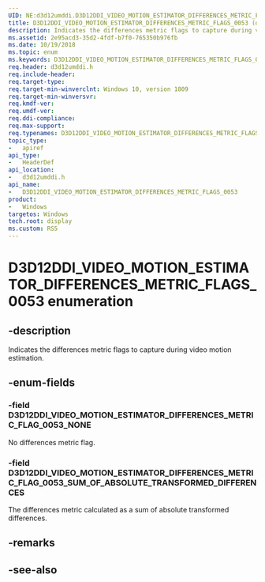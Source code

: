```yaml
---
UID: NE:d3d12umddi.D3D12DDI_VIDEO_MOTION_ESTIMATOR_DIFFERENCES_METRIC_FLAGS_0053
title: D3D12DDI_VIDEO_MOTION_ESTIMATOR_DIFFERENCES_METRIC_FLAGS_0053 (d3d12umddi.h)
description: Indicates the differences metric flags to capture during video motion estimation.
ms.assetid: 2e95acd3-35d2-4fdf-b7f0-765350b976fb
ms.date: 10/19/2018
ms.topic: enum
ms.keywords: D3D12DDI_VIDEO_MOTION_ESTIMATOR_DIFFERENCES_METRIC_FLAGS_0053, D3D12DDI_VIDEO_MOTION_ESTIMATOR_DIFFERENCES_METRIC_FLAGS_0053, 
req.header: d3d12umddi.h
req.include-header:
req.target-type:
req.target-min-winverclnt: Windows 10, version 1809
req.target-min-winversvr:
req.kmdf-ver:
req.umdf-ver:
req.ddi-compliance:
req.max-support:
req.typenames: D3D12DDI_VIDEO_MOTION_ESTIMATOR_DIFFERENCES_METRIC_FLAGS_0053
topic_type: 
-	apiref
api_type: 
-	HeaderDef
api_location: 
-	d3d12umddi.h
api_name: 
-	D3D12DDI_VIDEO_MOTION_ESTIMATOR_DIFFERENCES_METRIC_FLAGS_0053
product:
-	Windows
targetos: Windows
tech.root: display
ms.custom: RS5
---
```


# D3D12DDI_VIDEO_MOTION_ESTIMATOR_DIFFERENCES_METRIC_FLAGS_0053 enumeration

## -description

Indicates the differences metric flags to capture during video motion estimation.

## -enum-fields

### -field D3D12DDI_VIDEO_MOTION_ESTIMATOR_DIFFERENCES_METRIC_FLAG_0053_NONE

No differences metric flag.

### -field D3D12DDI_VIDEO_MOTION_ESTIMATOR_DIFFERENCES_METRIC_FLAG_0053_SUM_OF_ABSOLUTE_TRANSFORMED_DIFFERENCES 

The differences metric calculated as a sum of absolute transformed differences.

## -remarks

## -see-also
